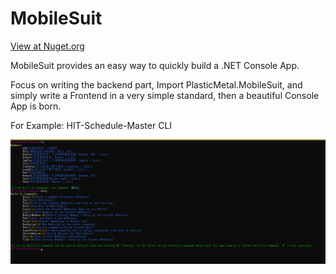 # MobileSuit

[View at Nuget.org](https://www.nuget.org/packages/PlasticMetal.MobileSuit/)

MobileSuit provides an easy way to quickly build a .NET Console App.

Focus on writing the backend part, Import PlasticMetal.MobileSuit, and simply write a Frontend in a very simple standard, then a beautiful Console App is born.

For Example: HIT-Schedule-Master CLI 

![MsRtExample-1](images/MsRtExample-1.png)

